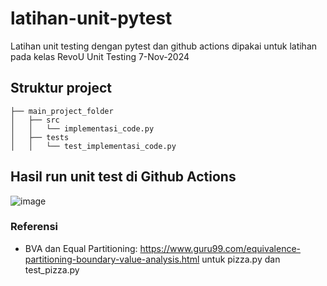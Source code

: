 # latihan-unit-pytest
Latihan unit testing dengan pytest dan github actions
dipakai untuk latihan pada kelas RevoU Unit Testing 7-Nov-2024

## Struktur project 
```
├── main_project_folder
│   ├── src
│   │   └── implementasi_code.py
│   ├── tests
│   │   └── test_implementasi_code.py
```

## Hasil run unit test di Github Actions
![image](https://github.com/user-attachments/assets/5bdfa235-04fe-4f75-a85f-6ce71817afc1)


### Referensi
* BVA dan Equal Partitioning: https://www.guru99.com/equivalence-partitioning-boundary-value-analysis.html untuk pizza.py dan test_pizza.py
